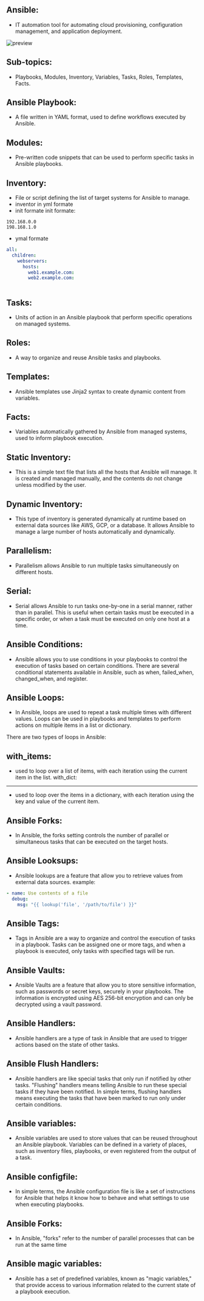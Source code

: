 Ansible:
------- 
 * IT automation tool for automating cloud provisioning, configuration management, and application deployment.

![preview](C:\Users\pamid\OneDrive\Desktop\devops_script\DevOps_all_tools_definatios\ansible_mindmap\ansible-1.png)

Sub-topics:
----------
 * Playbooks, Modules, Inventory, Variables, Tasks, Roles, Templates, Facts.

Ansible Playbook:
---------------- 
 * A file written in YAML format, used to define workflows executed by Ansible.

Modules:
-------
 * Pre-written code snippets that can be used to perform specific tasks in Ansible playbooks.

Inventory: 
---------
 * File or script defining the list of target systems for Ansible to manage.
  * inventor in yml formate
  * init formate
init formate:
```
192.168.0.0
198.168.1.0
```
* ymal formate
```yaml
all:
  children:
    webservers:
      hosts:
        web1.example.com:
        web2.example.com:
    
```

Tasks:
------
 * Units of action in an Ansible playbook that perform specific operations on managed systems.

Roles:
-----
 * A way to organize and reuse Ansible tasks and playbooks.

Templates:
---------
 * Ansible templates use Jinja2 syntax to create dynamic content from variables.

Facts:
------
 * Variables automatically gathered by Ansible from managed systems, used to inform playbook execution.

Static Inventory: 
----------------
 * This is a simple text file that lists all the hosts that Ansible will manage. It is created and managed manually, and the contents do not change unless modified by the user.

Dynamic Inventory:
------------------
 * This type of inventory is generated dynamically at runtime based on external data sources like AWS, GCP, or a database. It allows Ansible to manage a large number of hosts automatically and dynamically.
  
Parallelism:
------------
 * Parallelism allows Ansible to run multiple tasks simultaneously on different hosts.
  
Serial:
-------
 * Serial allows Ansible to run tasks one-by-one in a serial manner, rather than in parallel. This is useful when certain tasks must be executed in a specific order, or when a task must be executed on only one host at a time. 

Ansible Conditions:
-------------------
 * Ansible allows you to use conditions in your playbooks to control the execution of tasks based on certain conditions. There are several conditional statements available in Ansible, such as when, failed_when, changed_when, and register.
  
Ansible Loops:
----------------
 * In Ansible, loops are used to repeat a task multiple times with different values. Loops can be used in playbooks and templates to perform actions on multiple items in a list or dictionary.

There are two types of loops in Ansible:

with_items:
-----------
*  used to loop over a list of items, with each iteration using the current item in the list.
with_dict:
----------
*  used to loop over the items in a dictionary, with each iteration using the key and value of the current item.

Ansible Forks:
--------------
 * In Ansible, the forks setting controls the number of parallel or simultaneous tasks that can be executed on the target hosts.

Ansible Looksups:
-----------------
 * Ansible lookups are a feature that allow you to retrieve values from external data sources.
example:
```yml
- name: Use contents of a file
  debug:
    msg: "{{ lookup('file', '/path/to/file') }}"

```

Ansible Tags:
-------------
 * Tags in Ansible are a way to organize and control the execution of tasks in a playbook. Tasks can be assigned one or more tags, and when a playbook is executed, only tasks with specified tags will be run.

Ansible Vaults:
---------------
 * Ansible Vaults are a feature that allow you to store sensitive information, such as passwords or secret keys, securely in your playbooks. The information is encrypted using AES 256-bit encryption and can only be decrypted using a vault password.

Ansible Handlers:
-----------------
 * Ansible handlers are a type of task in Ansible that are used to trigger actions based on the state of other tasks.

Ansible Flush Handlers:
-----------------------
 * Ansible handlers are like special tasks that only run if notified by other tasks. "Flushing" handlers means telling Ansible to run these special tasks if they have been notified. In simple terms, flushing handlers means executing the tasks that have been marked to run only under certain conditions.

Ansible variables:
------------------
 * Ansible variables are used to store values that can be reused throughout an Ansible playbook. Variables can be defined in a variety of places, such as inventory files, playbooks, or even registered from the output of a task.
  
Ansible configfile:
-------------------
 * In simple terms, the Ansible configuration file is like a set of instructions for Ansible that helps it know how to behave and what settings to use when executing playbooks.

Ansible Forks:
--------------
 * In Ansible, "forks" refer to the number of parallel processes that can be run at the same time

Ansible magic variables:
------------------------
 * Ansible has a set of predefined variables, known as "magic variables," that provide access to various information related to the current state of a playbook execution.
